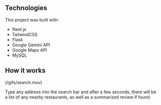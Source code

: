 ## Technologies
This project was built with:
* Next.js
* TailwindCSS
* Flask
* Google Gemini API
* Google Maps API
* MySQL

## How it works
(/gifs/search.mov)

Type any address into the search bar and after a few seconds, there will be a list of any nearby restaurants, as well as a summarized review if found